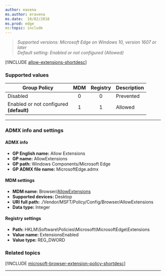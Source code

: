 ```yaml
---
author: eavena
ms.author: eravena
ms.date:  10/02/2018
ms.prod: edge
ms:topic: include
---
```


<!-- ## Allow Extensions -->
>*Supported versions: Microsoft Edge on Windows 10, version 1607 or later*<br>
>*Default setting:  Enabled or not configured (Allowed)*

[!INCLUDE [allow-extensions-shortdesc](../shortdesc/allow-extensions-shortdesc.md)]

### Supported values

|Group Policy  |MDM |Registry |Description |
|---|:---:|:---:|---|
|Disabled |0 |0 |Prevented | 
|Enabled or not configured<br>**(default)** |1 |1 |Allowed | 
---

### ADMX info and settings

#### ADMX info
- **GP English name:** Allow Extensions
- **GP name:** AllowExtensions 
- **GP path:** Windows Components/Microsoft Edge
- **GP ADMX file name:** MicrosoftEdge.admx

#### MDM settings
- **MDM name:** Browser/[AllowExtensions](https://docs.microsoft.com/windows/client-management/mdm/policy-csp-browser#browser-allowextensions)
- **Supported devices:** Desktop
- **URI full path:** ./Vendor/MSFT/Policy/Config/Browser/AllowExtensions 
- **Data type:** Integer

#### Registry settings
- **Path:** HKLM\\Software\\Policies\\Microsoft\\MicrosoftEdge\\Extensions
- **Value name:** ExtensionsEnabled
- **Value type:** REG_DWORD

### Related topics

[!INCLUDE [microsoft-browser-extension-policy-shortdesc](../shortdesc/microsoft-browser-extension-policy-shortdesc.md)]

<hr>

